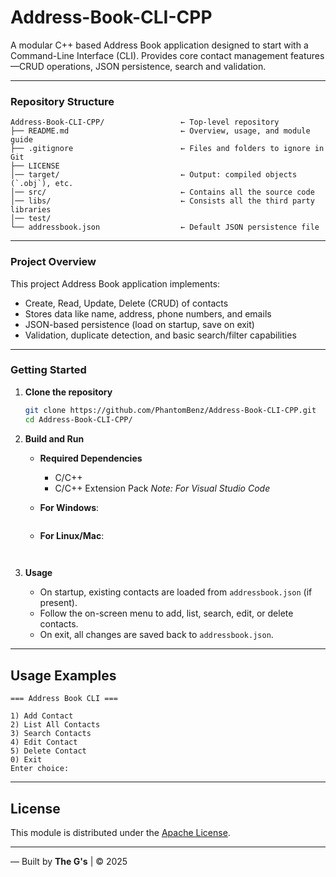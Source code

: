 # Address-Book-CLI-CPP
A modular C++ based Address Book application designed to start with a Command-Line Interface (CLI). 
Provides core contact management features—CRUD operations, JSON persistence, search and validation.

---

### Repository Structure

```
Address-Book-CLI-CPP/                 ← Top-level repository
├── README.md                         ← Overview, usage, and module guide
├── .gitignore                        ← Files and folders to ignore in Git
├── LICENSE
│── target/                           ← Output: compiled objects (`.obj`), etc.
│── src/                              ← Contains all the source code
│── libs/                             ← Consists all the third party libraries 
│── test/                             
└── addressbook.json                  ← Default JSON persistence file

```

---

### Project Overview

This project Address Book application implements:
  - Create, Read, Update, Delete (CRUD) of contacts
  - Stores data like name, address, phone numbers, and emails
  - JSON-based persistence (load on startup, save on exit)
  - Validation, duplicate detection, and basic search/filter capabilities

---

### Getting Started 

1. **Clone the repository**
   ```bash
   git clone https://github.com/PhantomBenz/Address-Book-CLI-CPP.git
   cd Address-Book-CLI-CPP/
   ```

2. **Build and Run**

    * **Required Dependencies**
      - C/C++ 
      - C/C++ Extension Pack
      *Note: For Visual Studio Code*

   * **For Windows**:

     ```bash

     ```
   
   * **For Linux/Mac**:

     ```bash
      
     ```

3. **Usage**

   * On startup, existing contacts are loaded from `addressbook.json` (if present).
   * Follow the on-screen menu to add, list, search, edit, or delete contacts.
   * On exit, all changes are saved back to `addressbook.json`.

---

## Usage Examples

```
=== Address Book CLI ===

1) Add Contact
2) List All Contacts
3) Search Contacts
4) Edit Contact
5) Delete Contact
0) Exit
Enter choice: 
```

---

## License

This module is distributed under the [Apache License](LICENSE).

---

— Built by **The G's** | © 2025